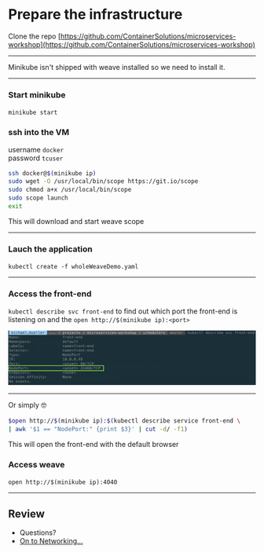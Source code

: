 # Prepare the infrastructure
Clone the repo [https://github.com/ContainerSolutions/microservices-workshop](https://github.com/ContainerSolutions/microservices-workshop)

---

Minikube isn't shipped with weave installed so we need to install it.

---

### Start minikube  
`minikube start`

### ssh into the VM

username `docker`  
password `tcuser`

```bash
ssh docker@$(minikube ip) 
sudo wget -O /usr/local/bin/scope https://git.io/scope
sudo chmod a+x /usr/local/bin/scope
sudo scope launch
exit
```
This will download and start weave scope

---

### Lauch the application
`kubectl create -f wholeWeaveDemo.yaml`

---

### Access the front-end
`kubectl describe svc front-end` to find out which port the front-end is listening on
 and the `open http://$(minikube ip):<port>`

![svc](svc.png)

---

Or simply 🤓
```bash
$open http://$(minikube ip):$(kubectl describe service front-end \ 
| awk '$1 == "NodePort:" {print $3}' | cut -d/ -f1)
```
This will open the front-end with the default browser
### Access weave 
`open http://$(minikube ip):4040` 

---

## Review

* Questions?
* [On to Networking...](../networking/runsheet.md)
